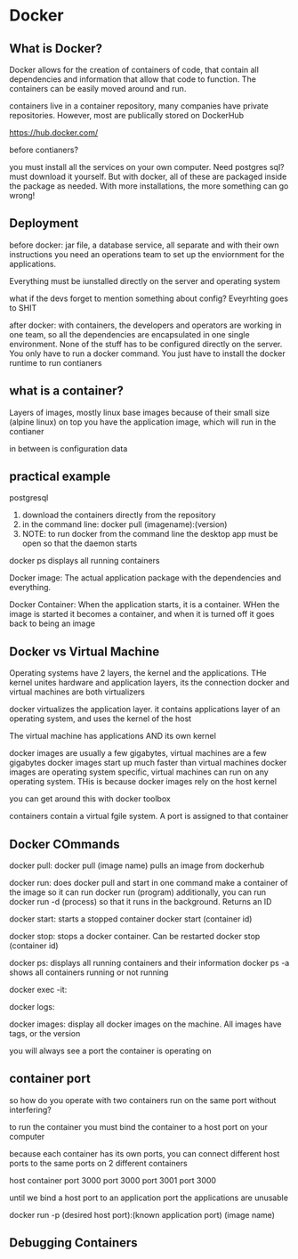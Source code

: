 # Docker

## What is Docker?
Docker allows for the creation of containers of code, that contain all dependencies and information that allow that code to function. The containers can be easily moved around and run. 

containers live in a container repository, many companies have private repositories. However, most are publically stored on DockerHub

https://hub.docker.com/

before contianers?

you must install all the services on your own computer. Need postgres sql? must download it yourself. But with docker, all of these are packaged inside the package as needed. With more installations, the more something can go wrong!

## Deployment
before docker:
jar file, a database service, all separate and with their own instructions
you need an operations team to set up the enviornment for the applications. 

Everything must be iunstalled directly on the server and operating system

what if the devs forget to mention something about config? Eveyrhting goes to SHIT

after docker:
with containers, the developers and operators are working in one team, so all the dependencies are encapsulated in one single environment. None of the stuff has to be configured directly on the server. You only have to run a docker command. You just have to install the docker runtime to run contianers

## what is a container?
Layers of images, mostly linux base images because of their small size (alpine linux)
on top you have the application image, which will run in the contianer

in between is configuration data

## practical example
postgresql
1. download the containers directly from the repository
2. in the command line: docker pull (imagename):(version) 
3. NOTE: to run docker from the command line the desktop app must be open so that the daemon starts

docker ps displays all running containers

Docker image:
The actual application package with the dependencies and everything. 

Docker Container:
When the application starts, it is a container. WHen the image is started it becomes a container, and when it is turned off it goes back to being an image

## Docker vs Virtual Machine
Operating systems have 2 layers, the kernel and the applications. THe kernel unites hardware and application layers, its the connection
docker and virtual machines are both virtualizers

docker virtualizes the application layer. it contains applications layer of an operating system, and uses the kernel of the host 

The virtual machine has applications AND its own kernel

docker images are usually a few gigabytes, virtual machines are a few gigabytes
docker images start up much faster than virtual machines
docker images are operating system specific, virtual machines can run on any operating system. THis is because docker images rely on the host kernel

you can get around this with docker toolbox

containers contain a virtual fgile system. A port is assigned to that container

## Docker COmmands
docker pull:
docker pull (image name)
pulls an image from dockerhub

docker run: does docker pull and start in one command
make a container of the image so it can run
docker run (program)
additionally, you can run docker run -d (process) so that it runs in the background. Returns an ID

docker start:
starts a stopped container
docker start (container id)

docker stop:
stops a docker container. Can be restarted
docker stop (container id)

docker ps:
displays all running containers and their information
docker ps -a shows all containers running or not running

docker exec -it:

docker logs:

docker images:
display all docker images on the machine. All images have tags, or the version

you will always see a port the container is operating on

## container port
so how do you operate with two containers run on the same port without interfering?

to run the container you must bind the container to a host port on your computer

because each container has its own ports, you can connect different host ports to the same ports on 2 different containers

host        container
port 3000   port 3000
port 3001   port 3000

until we bind a host port to an application port the applications are unusable

docker run -p (desired host port):(known application port) (image name)

## Debugging Containers
